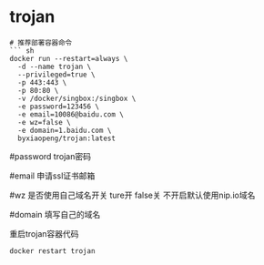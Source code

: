 # trojan

```
# 推荐部署容器命令
``` sh
docker run --restart=always \
  -d --name trojan \
  --privileged=true \
  -p 443:443 \
  -p 80:80 \
  -v /docker/singbox:/singbox \
  -e password=123456 \
  -e email=10086@baidu.com \
  -e wz=false \
  -e domain=1.baidu.com \
  byxiaopeng/trojan:latest
```


#password  trojan密码

#email     申请ssl证书邮箱

#wz        是否使用自己域名开关 ture开 false关  不开启默认使用nip.io域名

#domain    填写自己的域名

重启trojan容器代码
``` sh
docker restart trojan
```

